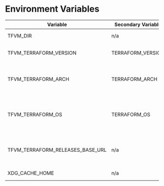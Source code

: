 # Environment Variables

| Variable         | Secondary Variable | Meaning        | Default | 
|------------------|--------------------|----------------|---------|
| TFVM_DIR | n/a | tfvm inventory dir | ${HOME}/.tfvm on OS X and windows, ${HOME}/.cache/tfvm/ on Linux |
| TFVM_TERRAFORM_VERSION | TERRAFORM_VERSION | Selected terraform version | |
| TFVM_TERRAFORM_ARCH | TERRAFORM_ARCH | Arch of selected terraform version: amd64, 386 | Platform arch |
| TFVM_TERRAFORM_OS | TERRAFORM_OS | OS of selected terraform version: windows, darwin, linux | Platform os |
| TFVM_TERRAFORM_RELEASES_BASE_URL | n/a | Base URL for downloading terraform binaries | https://releases.hashicorp.com/terraform |
| XDG_CACHE_HOME | n/a | Base dir for inventory dir | $HOME/.cache/tfvm |

